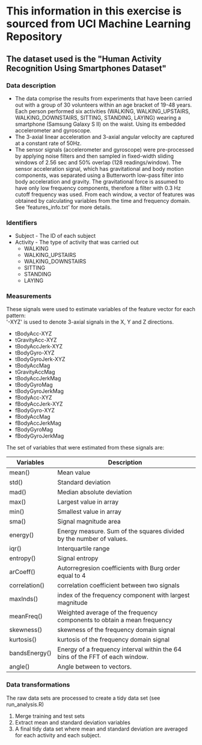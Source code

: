 # This information in this exercise is sourced from UCI Machine Learning Repository

## The dataset used is the "Human Activity Recognition Using Smartphones Dataset"

### Data description

* The data comprise the results from experiments that have been carried out with a group of 30 volunteers within an age bracket of 19-48 years. Each person performed six activities (WALKING, WALKING_UPSTAIRS, WALKING_DOWNSTAIRS, SITTING, STANDING, LAYING) wearing a smartphone (Samsung Galaxy S II) on the waist. Using its embedded accelerometer and gyroscope.
* The 3-axial linear acceleration and 3-axial angular velocity are captured at a constant rate of 50Hz. 
* The sensor signals (accelerometer and gyroscope) were pre-processed by applying noise filters and then sampled in fixed-width sliding windows of 2.56 sec and 50% overlap (128 readings/window). The sensor acceleration signal, which has gravitational and body motion components, was separated using a Butterworth low-pass filter into body acceleration and gravity. The gravitational force is assumed to have only low frequency components, therefore a filter with 0.3 Hz cutoff frequency was used. From each window, a vector of features was obtained by calculating variables from the time and frequency domain. See 'features_info.txt' for more details. 

### Identifiers
* Subject - The ID of each subject
* Activity - The type of activity that was carried out 
    + WALKING 
    + WALKING_UPSTAIRS
    + WALKING_DOWNSTAIRS 
    + SITTING 
    + STANDING 
    + LAYING 
   

### Measurements
These signals were used to estimate variables of the feature vector for each pattern:  
'-XYZ' is used to denote 3-axial signals in the X, Y and Z directions.

* tBodyAcc-XYZ
* tGravityAcc-XYZ
* tBodyAccJerk-XYZ
* tBodyGyro-XYZ
* tBodyGyroJerk-XYZ
* tBodyAccMag
* tGravityAccMag
* tBodyAccJerkMag
* tBodyGyroMag
* tBodyGyroJerkMag
* fBodyAcc-XYZ
* fBodyAccJerk-XYZ
* fBodyGyro-XYZ
* fBodyAccMag
* fBodyAccJerkMag
* fBodyGyroMag
* fBodyGyroJerkMag

The set of variables that were estimated from these signals are: 

Variables | Description
--------- |-----------------
mean()    | Mean value
std()     | Standard deviation
mad()     | Median absolute deviation
max()     | Largest value in array
min()     | Smallest value in array
sma()     | Signal magnitude area
energy()  | Energy measure. Sum of the squares divided by the number of values. 
iqr()     | Interquartile range 
entropy() | Signal entropy
arCoeff() | Autorregresion coefficients with Burg order equal to 4
correlation() | correlation coefficient between two signals
maxInds() | index of the frequency component with largest magnitude
meanFreq()| Weighted average of the frequency components to obtain a mean frequency
skewness()| skewness of the frequency domain signal 
kurtosis()| kurtosis of the frequency domain signal 
bandsEnergy()| Energy of a frequency interval within the 64 bins of the FFT of each window.
angle()   | Angle between to vectors.

### Data transformations
The raw data sets are processed to create a tidy data set (see run_analysis.R)

1. Merge training and test sets
2. Extract mean and standard deviation variables
3. A final tidy data set where mean and standard deviation are averaged for each activity and each subject.
